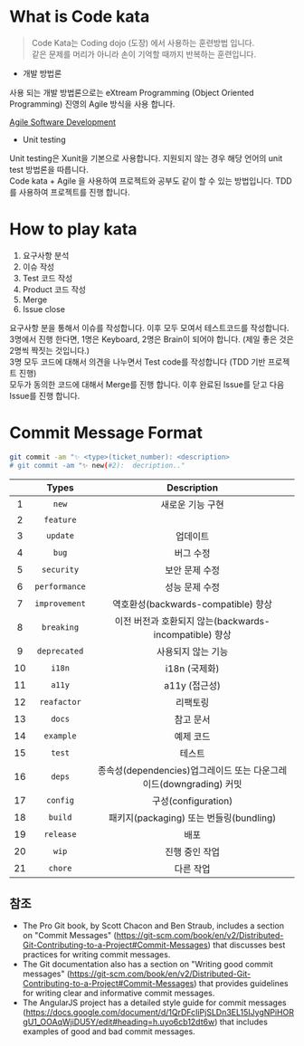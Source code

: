 # What is Code kata
> Code Kata는 Coding dojo (도장) 에서 사용하는 훈련방법 입니다.  
> 같은 문제를 머리가 아니라 손이 기억할 때까지 반복하는 훈련입니다.

* 개발 방법론

사용 되는 개발 방법론으로는 eXtream Programming (Object Oriented Programming) 진영의 Agile 방식을 사용 합니다.

[Agile Software Development](https://ko.wikipedia.org/wiki/%EC%95%A0%EC%9E%90%EC%9D%BC_%EC%86%8C%ED%94%84%ED%8A%B8%EC%9B%A8%EC%96%B4_%EA%B0%9C%EB%B0%9C) 

- Unit testing

Unit testing은 Xunit을 기본으로 사용합니다. 지원되지 않는 경우 해당 언어의 unit test 방법론을 따릅니다.  
Code kata + Agile 을 사용하여 프로젝트와 공부도 같이 할 수 있는 방법입니다. TDD를 사용하여 프로젝트를 진행 합니다.

# How to play kata

1. 요구사항 분석
2. 이슈 작성
3. Test 코드 작성
4. Product 코드 작성
5. Merge
6. Issue close

요구사항 분을 통해서 이슈를 작성합니다. 이후 모두 모여서 테스트코드를 작성합니다.  
3명에서 진행 한다면, 1명은 Keyboard, 2명은 Brain이 되어야 합니다. (제일 좋은 것은 2명씩 짝짓는 것입니다.)  
3명 모두 코드에 대해서 의견을 나누면서 Test code를 작성합니다 (TDD 기반 프로젝트 진행)  
모두가 동의한 코드에 대해서 Merge를 진행 합니다. 이후 완료된 Issue를 닫고 다음 Issue를 진행 합니다.  

# Commit Message Format

```bash
git commit -am "✨ <type>(ticket_number): <description>
# git commit -am "✨ new(#2):  decription.."
```

|    |     Types     |                             Description                            |
|:--:|:-------------:|:------------------------------------------------------------------:|
|  1 |     `new`     | 새로운 기능 구현                                                   |
|  2 |   `feature`   |                                                                    |
|  3 |    `update`   | 업데이트                                                           |
|  4 |     `bug`     | 버그 수정                                                          |
|  5 |   `security`  | 보안 문제 수정                                                     |
|  6 | `performance` | 성능 문제 수정                                                     |
|  7 | `improvement` | 역호환성(backwards-compatible) 향상                                |
|  8 |   `breaking`  | 이전 버전과 호환되지 않는(backwards-incompatible) 향상             |
|  9 |  `deprecated` | 사용되지 않는 기능                                                 |
| 10 |     `i18n`    | i18n (국제화)                                                      |
| 11 |     `a11y`    | a11y (접근성)                                                      |
| 12 |  `reafactor`  | 리팩토링                                                           |
| 13 |     `docs`    | 참고 문서                                                          |
| 14 |   `example`   | 예제 코드                                                          |
| 15 |     `test`    | 테스트                                                             |
| 16 |     `deps`    | 종속성(dependencies)업그레이드 또는 다운그레이드(downgrading) 커밋 |
| 17 |    `config`   | 구성(configuration)                                                |
| 18 |    `build`    | 패키지(packaging) 또는 번들링(bundling)                            |
| 19 |   `release`   | 배포                                                               |
| 20 |     `wip`     | 진행 중인 작업                                                     |
| 21 |    `chore`    | 다른 작업                                                          |

## 참조

- The Pro Git book, by Scott Chacon and Ben Straub, includes a section on "Commit Messages" (https://git-scm.com/book/en/v2/Distributed-Git-Contributing-to-a-Project#Commit-Messages) that discusses best practices for writing commit messages.
- The Git documentation also has a section on "Writing good commit messages" (https://git-scm.com/book/en/v2/Distributed-Git-Contributing-to-a-Project#Commit-Messages) that provides guidelines for writing clear and informative commit messages.
- The AngularJS project has a detailed style guide for commit messages (https://docs.google.com/document/d/1QrDFcIiPjSLDn3EL15IJygNPiHORgU1_OOAqWjiDU5Y/edit#heading=h.uyo6cb12dt6w) that includes examples of good and bad commit messages.
